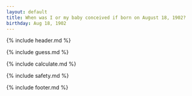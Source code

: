 ```yaml
---
layout: default
title: When was I or my baby conceived if born on August 18, 1902?
birthday: Aug 18, 1902
---
```


{% include header.md %}

{% include guess.md %}

{% include calculate.md %}

{% include safety.md %}

{% include footer.md %}



